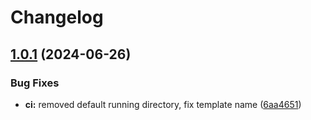 # Changelog

## [1.0.1](https://github.com/radicalbit/radicalbit-github-workflows/compare/v1.0.0...v1.0.1) (2024-06-26)


### Bug Fixes

* **ci:** removed default running directory, fix template name ([6aa4651](https://github.com/radicalbit/radicalbit-github-workflows/commit/6aa465188c86a35b80cdfda6d6cdeff2942c95cb))
